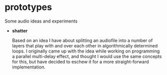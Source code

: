 # prototypes
Some audio ideas and experiments

* **shatter**

    Based on an idea I have about splitting an audiofile into a number of layers that play with and over each other in algorithmically determined loops. I originally came up with the idea while working on programming a parallel multi-delay effect, and thought I would use the same concepts for this, but have decided to eschew it for a more straight-forward implementation.
